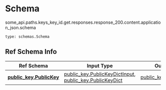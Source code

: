 # Schema
some_api.paths.keys_key_id.get.responses.response_200.content.application_json.schema
```
type: schemas.Schema
```

## Ref Schema Info
Ref Schema | Input Type | Output Type
---------- | ---------- | -----------
[**public_key.PublicKey**](../../../../../../../../components/schema/public_key.md) | [public_key.PublicKeyDictInput](../../../../../../../../components/schema/public_key.md#publickeydictinput), [public_key.PublicKeyDict](../../../../../../../../components/schema/public_key.md#publickeydict) | [public_key.PublicKeyDict](../../../../../../../../components/schema/public_key.md#publickeydict)
